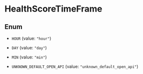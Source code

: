 

# HealthScoreTimeFrame

## Enum


* `HOUR` (value: `"hour"`)

* `DAY` (value: `"day"`)

* `MIN` (value: `"min"`)

* `UNKNOWN_DEFAULT_OPEN_API` (value: `"unknown_default_open_api"`)



